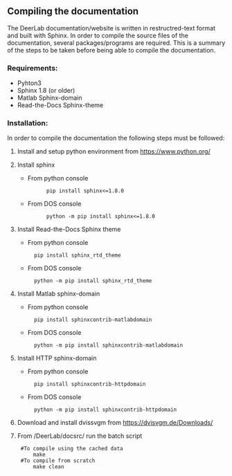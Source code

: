 ## Compiling the documentation

The DeerLab documentation/website is written in restructred-text format and built with Sphinx. In order to compile the source files of the documentation, several packages/programs are required. This is a summary of the steps to be taken before being able to compile the documentation.

### Requirements: 
  * Pyhton3
  * Sphinx 1.8 (or older)
  * Matlab Sphinx-domain
  * Read-the-Docs Sphinx-theme
	
### Installation:

In order to compile the documentation the following steps must be followed:

1) Install and setup python environment from https://www.python.org/

2) Install sphinx

    * From python console
            
                pip install sphinx<=1.8.0
    * From DOS console
    
                python -m pip install sphinx<=1.8.0

3) Install Read-the-Docs Sphinx theme

    * From python console
    
            pip install sphinx_rtd_theme
    * From DOS console
    
            python -m pip install sphinx_rtd_theme

4) Install Matlab sphinx-domain

    * From python console
    
            pip install sphinxcontrib-matlabdomain
    * From DOS console
    
            python -m pip install sphinxcontrib-matlabdomain
	
5) Install HTTP sphinx-domain

    * From python console
    
            pip install sphinxcontrib-httpdomain
    * From DOS console		
    
            python -m pip install sphinxcontrib-httpdomain
		
6) Download and install dvissvgm from https://dvisvgm.de/Downloads/
		
7) From /DeerLab/docsrc/ run the batch script

	    #To compile using the cached data
            make    
	    #To compile from scratch
            make clean
